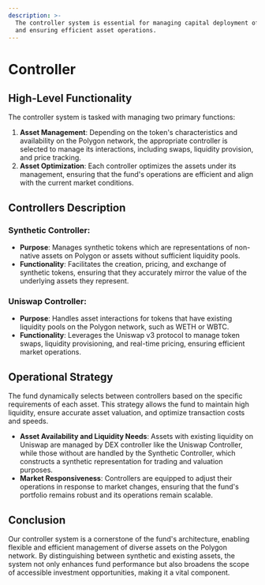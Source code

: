 ```yaml
---
description: >-
  The controller system is essential for managing capital deployment of the Fund
  and ensuring efficient asset operations.
---
```


# Controller

## **High-Level Functionality**

The controller system is tasked with managing two primary functions:

1. **Asset Management**: Depending on the token's characteristics and availability on the Polygon network, the appropriate controller is selected to manage its interactions, including swaps, liquidity provision, and price tracking.
2. **Asset Optimization**: Each controller optimizes the assets under its management, ensuring that the fund's operations are efficient and align with the current market conditions.

## **Controllers Description**

### **Synthetic Controller**:

* **Purpose**: Manages synthetic tokens which are representations of non-native assets on Polygon or assets without sufficient liquidity pools.
* **Functionality**: Facilitates the creation, pricing, and exchange of synthetic tokens, ensuring that they accurately mirror the value of the underlying assets they represent.

### **Uniswap Controller**:

* **Purpose**: Handles asset interactions for tokens that have existing liquidity pools on the Polygon network, such as WETH or WBTC.
* **Functionality**: Leverages the Uniswap v3 protocol to manage token swaps, liquidity provisioning, and real-time pricing, ensuring efficient market operations.

## **Operational Strategy**

The fund dynamically selects between controllers based on the specific requirements of each asset. This strategy allows the fund to maintain high liquidity, ensure accurate asset valuation, and optimize transaction costs and speeds.

* **Asset Availability and Liquidity Needs**: Assets with existing liquidity on Uniswap are managed by DEX controller like the Uniswap Controller, while those without are handled by the Synthetic Controller, which constructs a synthetic representation for trading and valuation purposes.
* **Market Responsiveness**: Controllers are equipped to adjust their operations in response to market changes, ensuring that the fund's portfolio remains robust and its operations remain scalable.

## **Conclusion**

Our controller system is a cornerstone of the fund's architecture, enabling flexible and efficient management of diverse assets on the Polygon network. By distinguishing between synthetic and existing assets, the system not only enhances fund performance but also broadens the scope of accessible investment opportunities, making it a vital component.
